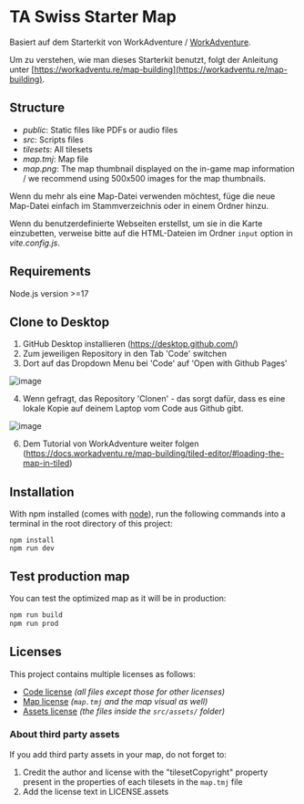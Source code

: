 # TA Swiss Starter Map

Basiert auf dem Starterkit von WorkAdventure / [WorkAdventure](https://workadventu.re).

Um zu verstehen, wie man dieses Starterkit benutzt, folgt der Anleitung unter [https://workadventu.re/map-building](https://workadventu.re/map-building).

## Structure
* *public*: Static files like PDFs or audio files
* *src*: Scripts files
* *tilesets*: All tilesets
* *map.tmj*: Map file
* *map.png*: The map thumbnail displayed on the in-game map information / we recommend using 500x500 images for the map thumbnails.

Wenn du mehr als eine Map-Datei verwenden möchtest, füge die neue Map-Datei einfach im Stammverzeichnis oder in einem Ordner hinzu.

Wenn du benutzerdefinierte Webseiten erstellst, um sie in die Karte einzubetten, verweise bitte auf die HTML-Dateien im Ordner `input` option in *vite.config.js*.

## Requirements

Node.js version >=17

## Clone to Desktop

1. GitHub Desktop installieren (https://desktop.github.com/)
2. Zum jeweiligen Repository in den Tab 'Code' switchen
3. Dort auf das Dropdown Menu bei 'Code' auf 'Open with Github Pages'

![image](https://github.com/dezentrum/ta_swiss/assets/69964846/d9b4b1e0-849e-4b82-a607-8fcfebb06fb2)

4. Wenn gefragt, das Repository 'Clonen' - das sorgt dafür, dass es eine lokale Kopie auf deinem Laptop vom Code aus Github gibt.
   
![image](https://github.com/dezentrum/ta_swiss/assets/69964846/ddd036c2-8c00-40cb-ac73-2034e18286ae)

6. Dem Tutorial von WorkAdventure weiter folgen (https://docs.workadventu.re/map-building/tiled-editor/#loading-the-map-in-tiled)

## Installation

With npm installed (comes with [node](https://nodejs.org/en/)), run the following commands into a terminal in the root directory of this project:

```shell
npm install
npm run dev
```

## Test production map

You can test the optimized map as it will be in production:
```sh
npm run build
npm run prod
```

## Licenses

This project contains multiple licenses as follows:

* [Code license](./LICENSE.code) *(all files except those for other licenses)*
* [Map license](./LICENSE.map) *(`map.tmj` and the map visual as well)*
* [Assets license](./LICENSE.assets) *(the files inside the `src/assets/` folder)*

### About third party assets

If you add third party assets in your map, do not forget to:
1. Credit the author and license with the "tilesetCopyright" property present in the properties of each tilesets in the `map.tmj` file
2. Add the license text in LICENSE.assets
